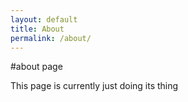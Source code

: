 ```yaml
---
layout: default 
title: About
permalink: /about/
---
```


#about page

This page is currently just doing its thing

